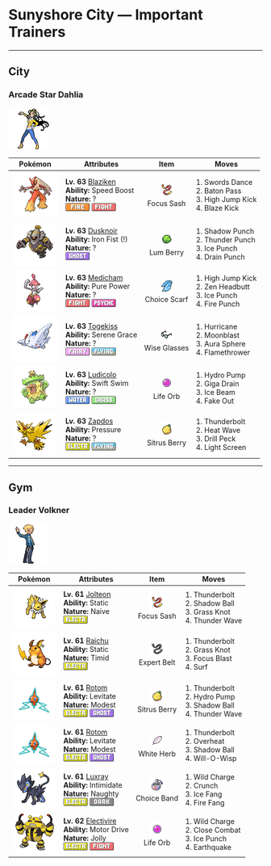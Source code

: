 # Sunyshore City — Important Trainers


---

## City

### Arcade Star Dahlia

![Arcade Star Dahlia](../../assets/important_trainers/dahlia.png "Arcade Star Dahlia")

| Pokémon | Attributes | Item | Moves |
|:-------:|------------|:----:|-------|
| ![Blaziken](../../assets/sprites/blaziken/front.gif "Blaziken: Flames spout from its wrists, enveloping its knuckles. Its punches scorch its foes.") | **Lv. 63** [Blaziken](../../pokemon/blaziken.md/)<br>**Ability:** <span class="tooltip" title="The Pokémon’s Speed stat is gradually boosted.">Speed Boost</span><br>**Nature:** ?<br>![fire](../../assets/types/fire.png "Fire") ![fighting](../../assets/types/fighting.png "Fighting") | ![Focus Sash](../../assets/items/focus_sash.png "Focus Sash")<br><span class="tooltip" title="An item to be held by a Pokémon. If it has full HP, the holder will endure one potential KO attack, leaving 1 HP.">Focus Sash</span> | 1. <span class="tooltip" title="A frenetic dance to uplift the fighting spirit. It sharply raises the user’s Attack stat.">Swords Dance</span><br>2. <span class="tooltip" title="The user switches places with a party Pokémon in waiting, passing along any stat changes.">Baton Pass</span><br>3. <span class="tooltip" title="The foe is attacked with a knee kick from a jump. If it misses, the user is hurt instead.">High Jump Kick</span><br>4. <span class="tooltip" title="The user launches a kick with a high critical-hit ratio. It may also leave the target with a burn.">Blaze Kick</span> |
| ![Dusknoir](../../assets/sprites/dusknoir/front.gif "Dusknoir: It is said to take lost spirits into its pliant body and guide them home.") | **Lv. 63** [Dusknoir](../../pokemon/dusknoir.md/)<br>**Ability:** <span class="tooltip" title="Boosts the power of punching moves.">Iron Fist (!)</span><br>**Nature:** ?<br>![ghost](../../assets/types/ghost.png "Ghost") | ![Lum Berry](../../assets/items/lum_berry.png "Lum Berry")<br><span class="tooltip" title="A Poffin ingredient. It may be used or held by a Pokémon to recover from any status problem.">Lum Berry</span> | 1. <span class="tooltip" title="The user throws a punch at the foe from the shadows. The punch lands without fail.">Shadow Punch</span><br>2. <span class="tooltip" title="The foe is punched with an electrified fist. It may leave the target with paralysis.">Thunder Punch</span><br>3. <span class="tooltip" title="The foe is punched with an icy fist. It may leave the target frozen. ">Ice Punch</span><br>4. <span class="tooltip" title="An energy-draining punch. The user’s HP is restored by half the damage taken by the target.">Drain Punch</span> |
| ![Medicham](../../assets/sprites/medicham/front.gif "Medicham: It gains the ability to see the aura of its opponents by honing its mind through starvation.") | **Lv. 63** [Medicham](../../pokemon/medicham.md/)<br>**Ability:** <span class="tooltip" title="Boosts the power of physical attacks.">Pure Power</span><br>**Nature:** ?<br>![fighting](../../assets/types/fighting.png "Fighting") ![psychic](../../assets/types/psychic.png "Psychic") | ![Choice Scarf](../../assets/items/choice_scarf.png "Choice Scarf")<br><span class="tooltip" title="An item to be held by a Pokémon. This scarf boosts Speed, but allows the use of only one kind of move.">Choice Scarf</span> | 1. <span class="tooltip" title="The foe is attacked with a knee kick from a jump. If it misses, the user is hurt instead.">High Jump Kick</span><br>2. <span class="tooltip" title="The user focuses its willpower to its head and rams the foe. It may also make the target flinch.">Zen Headbutt</span><br>3. <span class="tooltip" title="The foe is punched with an icy fist. It may leave the target frozen. ">Ice Punch</span><br>4. <span class="tooltip" title="The foe is punched with a fiery fist. It may leave the target with a burn. ">Fire Punch</span> |
| ![Togekiss](../../assets/sprites/togekiss/front.gif "Togekiss: It shares many blessings with people who respect one another’s rights and avoid needless strife.") | **Lv. 63** [Togekiss](../../pokemon/togekiss.md/)<br>**Ability:** <span class="tooltip" title="Boosts the likelihood of added effects appearing.">Serene Grace</span><br>**Nature:** ?<br>![fairy](../../assets/types/fairy.png "Fairy") ![flying](../../assets/types/flying.png "Flying") | ![Wise Glasses](../../assets/items/wise_glasses.png "Wise Glasses")<br><span class="tooltip" title="An item to be held by a Pokémon. It is a thick pair of glasses that slightly boosts the power of special moves.">Wise Glasses</span> | 1. <span class="tooltip" title="Inflicts regular damage.">Hurricane</span><br>2. <span class="tooltip" title="Inflicts regular damage.  Has a 30% chance to lower the target's Special Attack by one stage.">Moonblast</span><br>3. <span class="tooltip" title="The user looses a blast of aura power from deep within its body. This move is certain to hit.">Aura Sphere</span><br>4. <span class="tooltip" title="The foe is scorched with an intense blast of fire. The target may also be left with a burn.">Flamethrower</span> |
| ![Ludicolo](../../assets/sprites/ludicolo/front.gif "Ludicolo: If it hears festive music, all its muscles fill with energy. It can’t help breaking out into a dance.") | **Lv. 63** [Ludicolo](../../pokemon/ludicolo.md/)<br>**Ability:** <span class="tooltip" title="Boosts the Pokémon’s Speed in rain.">Swift Swim</span><br>**Nature:** ?<br>![water](../../assets/types/water.png "Water") ![grass](../../assets/types/grass.png "Grass") | ![Life Orb](../../assets/items/life_orb.png "Life Orb")<br><span class="tooltip" title="An item to be held by a Pokémon. It boosts the power of moves, but at the cost of some HP on each hit.">Life Orb</span> | 1. <span class="tooltip" title="The foe is blasted by a huge volume of water launched under great pressure. ">Hydro Pump</span><br>2. <span class="tooltip" title="A nutrient-draining attack. The user’s HP is restored by half the damage taken by the target.">Giga Drain</span><br>3. <span class="tooltip" title="The foe is struck with an icy-cold beam of energy. It may also freeze the target solid.">Ice Beam</span><br>4. <span class="tooltip" title="An attack that hits first and makes the target flinch. This move works only on the first turn.">Fake Out</span> |
| ![Zapdos](../../assets/sprites/zapdos/front.gif "Zapdos: A legendary Pokémon that is said to live in thunderclouds. It freely controls lightning bolts.") | **Lv. 63** [Zapdos](../../pokemon/zapdos.md/)<br>**Ability:** <span class="tooltip" title="The Pokémon raises the foe’s PP usage.">Pressure</span><br>**Nature:** ?<br>![electric](../../assets/types/electric.png "Electric") ![flying](../../assets/types/flying.png "Flying") | ![Sitrus Berry](../../assets/items/sitrus_berry.png "Sitrus Berry")<br><span class="tooltip" title="A Poffin ingredient. It may be used or held by a Pokémon to heal the user’s HP a little.">Sitrus Berry</span> | 1. <span class="tooltip" title="A strong electric blast is loosed at the foe. It may also leave the foe paralyzed.">Thunderbolt</span><br>2. <span class="tooltip" title="The user exhales a heated breath on the foe to attack. It may also leave the target with a burn.">Heat Wave</span><br>3. <span class="tooltip" title="A corkscrewing attack with the sharp beak acting as a drill. ">Drill Peck</span><br>4. <span class="tooltip" title="A wondrous wall of light is put up to suppress damage from special attacks for five turns.">Light Screen</span> |



---

## Gym

### Leader Volkner

![Leader Volkner](../../assets/important_trainers/volkner.png "Leader Volkner")

| Pokémon | Attributes | Item | Moves |
|:-------:|------------|:----:|-------|
| ![Jolteon](../../assets/sprites/jolteon/front.gif "Jolteon: If agitated, it uses electricity to straighten out its fur and launch it in small bunches.") | **Lv. 61** [Jolteon](../../pokemon/jolteon.md/)<br>**Ability:** <span class="tooltip" title="Contact with the Pokémon may cause paralysis.">Static</span><br>**Nature:** <span class="tooltip" title="[+Spd, -Sp. Def]">Naive</span><br>![electric](../../assets/types/electric.png "Electric") | ![Focus Sash](../../assets/items/focus_sash.png "Focus Sash")<br><span class="tooltip" title="An item to be held by a Pokémon. If it has full HP, the holder will endure one potential KO attack, leaving 1 HP.">Focus Sash</span> | 1. <span class="tooltip" title="A strong electric blast is loosed at the foe. It may also leave the foe paralyzed.">Thunderbolt</span><br>2. <span class="tooltip" title="The user hurls a shadowy blob at the foe. It may also lower the foe’s Sp. Def stat.">Shadow Ball</span><br>3. <span class="tooltip" title="The user snares the foe with grass and trips it. The heavier the foe, the greater the damage.">Grass Knot</span><br>4. <span class="tooltip" title="A weak electric charge is launched at the foe. It causes paralysis if it hits.">Thunder Wave</span> |
| ![Raichu](../../assets/sprites/raichu/front.gif "Raichu: Its tail discharges electricity into the ground, protecting it from getting shocked.") | **Lv. 61** [Raichu](../../pokemon/raichu.md/)<br>**Ability:** <span class="tooltip" title="Contact with the Pokémon may cause paralysis.">Static</span><br>**Nature:** <span class="tooltip" title="[+Spd, -Atk]">Timid</span><br>![electric](../../assets/types/electric.png "Electric") | ![Expert Belt](../../assets/items/expert_belt.png "Expert Belt")<br><span class="tooltip" title="An item to be held by a Pokémon. It is a well-worn belt that slightly boosts the power of supereffective moves.">Expert Belt</span> | 1. <span class="tooltip" title="A strong electric blast is loosed at the foe. It may also leave the foe paralyzed.">Thunderbolt</span><br>2. <span class="tooltip" title="The user snares the foe with grass and trips it. The heavier the foe, the greater the damage.">Grass Knot</span><br>3. <span class="tooltip" title="The user heightens its mental focus and unleashes its power. It may also lower the target’s Sp. Def.">Focus Blast</span><br>4. <span class="tooltip" title="It swamps the entire battlefield with a giant wave. It can also be used for crossing water.">Surf</span> |
| ![Rotom](../../assets/sprites/rotom/front.gif "Rotom: Its electric-like body can enter some kinds of machines and take control in order to make mischief.") | **Lv. 61** [Rotom](../../pokemon/rotom.md/)<br>**Ability:** <span class="tooltip" title="Gives full immunity to all Ground-type moves.">Levitate</span><br>**Nature:** <span class="tooltip" title="[+Sp. Atk, -Atk]">Modest</span><br>![electric](../../assets/types/electric.png "Electric") ![ghost](../../assets/types/ghost.png "Ghost") | ![Sitrus Berry](../../assets/items/sitrus_berry.png "Sitrus Berry")<br><span class="tooltip" title="A Poffin ingredient. It may be used or held by a Pokémon to heal the user’s HP a little.">Sitrus Berry</span> | 1. <span class="tooltip" title="A strong electric blast is loosed at the foe. It may also leave the foe paralyzed.">Thunderbolt</span><br>2. <span class="tooltip" title="The foe is blasted by a huge volume of water launched under great pressure. ">Hydro Pump</span><br>3. <span class="tooltip" title="The user hurls a shadowy blob at the foe. It may also lower the foe’s Sp. Def stat.">Shadow Ball</span><br>4. <span class="tooltip" title="A weak electric charge is launched at the foe. It causes paralysis if it hits.">Thunder Wave</span> |
| ![Rotom](../../assets/sprites/rotom/front.gif "Rotom: Its electric-like body can enter some kinds of machines and take control in order to make mischief.") | **Lv. 61** [Rotom](../../pokemon/rotom.md/)<br>**Ability:** <span class="tooltip" title="Gives full immunity to all Ground-type moves.">Levitate</span><br>**Nature:** <span class="tooltip" title="[+Sp. Atk, -Atk]">Modest</span><br>![electric](../../assets/types/electric.png "Electric") ![ghost](../../assets/types/ghost.png "Ghost") | ![White Herb](../../assets/items/white_herb.png "White Herb")<br><span class="tooltip" title="An item to be held by a Pokémon. It restores any lowered stat in battle. It can be used only once.">White Herb</span> | 1. <span class="tooltip" title="A strong electric blast is loosed at the foe. It may also leave the foe paralyzed.">Thunderbolt</span><br>2. <span class="tooltip" title="The user attacks the foe at full power. The attack’s recoil sharply reduces the user’s Sp. Atk stat.">Overheat</span><br>3. <span class="tooltip" title="The user hurls a shadowy blob at the foe. It may also lower the foe’s Sp. Def stat.">Shadow Ball</span><br>4. <span class="tooltip" title="The user shoots a sinister, bluish white flame at the foe to inflict a burn. ">Will-O-Wisp</span> |
| ![Luxray](../../assets/sprites/luxray/front.gif "Luxray: It can see clearly through walls to track down its prey and seek its lost young.") | **Lv. 61** [Luxray](../../pokemon/luxray.md/)<br>**Ability:** <span class="tooltip" title="Lowers the foe’s Attack stat.">Intimidate</span><br>**Nature:** <span class="tooltip" title="[+Atk, -Sp. Def]">Naughty</span><br>![electric](../../assets/types/electric.png "Electric") ![dark](../../assets/types/dark.png "Dark") | ![Choice Band](../../assets/items/choice_band.png "Choice Band")<br><span class="tooltip" title="An item to be held by a Pokémon. This headband ups Attack, but allows the use of only one kind of move.">Choice Band</span> | 1. <span class="tooltip" title="Inflicts regular damage.  User takes 1/4 the damage it inflicts in recoil.">Wild Charge</span><br>2. <span class="tooltip" title="The user crunches up the foe with sharp fangs. It may also lower the target’s Defense stat.">Crunch</span><br>3. <span class="tooltip" title="The user bites with cold-infused fangs. It may also make the foe flinch or freeze. ">Ice Fang</span><br>4. <span class="tooltip" title="The user bites with flame-cloaked fangs. It may also make the foe flinch or sustain a burn.">Fire Fang</span> |
| ![Electivire](../../assets/sprites/electivire/front.gif "Electivire: Heedless of enemy attacks, it closes in, shoves its tails onto the foe, then looses high voltage.") | **Lv. 62** [Electivire](../../pokemon/electivire.md/)<br>**Ability:** <span class="tooltip" title="Raises Speed if hit by an Electric-type move.">Motor Drive</span><br>**Nature:** <span class="tooltip" title="[+Spd, -Sp. Atk]">Jolly</span><br>![electric](../../assets/types/electric.png "Electric") ![fighting](../../assets/types/fighting.png "Fighting") | ![Life Orb](../../assets/items/life_orb.png "Life Orb")<br><span class="tooltip" title="An item to be held by a Pokémon. It boosts the power of moves, but at the cost of some HP on each hit.">Life Orb</span> | 1. <span class="tooltip" title="Inflicts regular damage.  User takes 1/4 the damage it inflicts in recoil.">Wild Charge</span><br>2. <span class="tooltip" title="The user fights the foe in close without guarding itself. It also cuts the user’s Defense and Sp. Def.">Close Combat</span><br>3. <span class="tooltip" title="The foe is punched with an icy fist. It may leave the target frozen. ">Ice Punch</span><br>4. <span class="tooltip" title="The user sets off an earthquake that hits all the Pokémon in the battle. ">Earthquake</span> |


